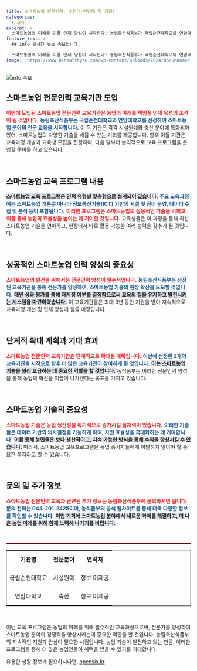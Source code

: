 ```yaml
---
title: 스마트농업 전문인력, 순천대·연암대 첫 지정!
categories:
  - 교육
excerpt: >
  스마트농업의 미래를 이끌 인재 양성이 시작된다! 농림축산식품부가 국립순천대학교와 연암대학교를 스마트농업 전문인력 교육기관으로 선정, 오는 11월부터 맞춤형 교육 프로그램을 운영한다. 농업 혁신의 현장을 체험해보세요!
feature_text: >
  ## info 실시간 뉴스 속보입니다.

  스마트농업의 미래를 이끌 인재 양성이 시작된다! 농림축산식품부가 국립순천대학교와 연암대학교를 스마트농업 전문인력 교육기관으로 선정, 오는 11월부터 맞춤형 교육 프로그램을 운영한다. 농업 혁신의 현장을 체험해보세요!
image: 'https://www.behealthy4u.com/wp-content/uploads/2024/06/unnamed-file.png'
---
```


<p><img src="https://www.behealthy4u.com/wp-content/uploads/2024/06/unnamed-file.png" alt="info 속보" /></p>

<h2 data-ke-size="size26">스마트농업 전문인력 교육기관 도입</h2>

<p data-ke-size="size16"><b><span style="color: #ee2323;">이번에 도입된 스마트농업 전문인력 교육기관은 농업의 미래를 책임질 인재 육성의 초석이 될 것입니다.</span></b> <b><span style="color: #1a5490;">농림축산식품부는 국립순천대학교와 연암대학교를 선정하여 스마트농업 분야의 전문 교육을 시작합니다.</span></b> 이 두 기관은 각각 시설원예와 축산 분야에 특화되어 있어, 스마트농업의 다양한 기술을 배울 수 있는 기회를 제공합니다. 향후 이들 기관은 교육과정 개발과 교육생 모집을 진행하여, 다음 달부터 본격적으로 교육 프로그램을 운영할 준비를 하고 있습니다.</p>

<p data-ke-size="size16">&nbsp;</p>

<h2 data-ke-size="size26">스마트농업 교육 프로그램 내용</h2>

<p data-ke-size="size16"><b><span style="background-color: #21538527;">스마트농업 교육 프로그램은 인력 유형별 맞춤형으로 설계되어 있습니다.</span></b> <b><span style="color: #1a5490;">주요 교육과정에는 스마트농업 개론뿐 아니라 정보통신기술(ICT) 기반의 시설 및 장비 운영, 데이터 수집 및 분석 등이 포함됩니다.</span></b> <b><span style="color: #ee2323;">이러한 프로그램은 스마트농업의 실용적인 기술을 익히고, 이를 통해 농업의 효율성을 높이는 데 기여할 것입니다.</span></b> 교육생들은 이 과정을 통해 최신 스마트농업 기술을 연마하고, 현장에서 바로 활용 가능한 여러 능력을 갖추게 될 것입니다.</p>

<p data-ke-size="size16">&nbsp;</p>

<h2 data-ke-size="size26">성공적인 스마트농업 인력 양성의 중요성</h2>

<p data-ke-size="size16"><b><span style="color: #ee2323;">스마트농업의 발전을 위해서는 전문인력 양성이 필수적입니다.</span></b> <b><span style="color: #1a5490;">농림축산식품부는 선정된 교육기관을 통해 전문가를 양성하여, 스마트농업 기술의 현장 확산을 도모할 것입니다.</span></b> <b><span style="background-color: #21538527;">매년 성과 평가를 통해 재지정 여부를 결정함으로써 교육의 질을 유지하고 발전시키는 시스템을 마련하였습니다.</span></b> 이 교육기관들은 최대 3년 동안 지원을 받아 지속적으로 교육과정 개선 및 인재 양성에 힘쓸 예정입니다.</p>

<p data-ke-size="size16">&nbsp;</p>

<h2 data-ke-size="size26">단계적 확대 계획과 기대 효과</h2>

<p data-ke-size="size16"><b><span style="color: #ee2323;">스마트농업 전문인력 교육기관은 단계적으로 확대될 계획입니다.</span></b> <b><span style="color: #1a5490;">이번에 선정된 2개의 교육기관을 시작으로 향후 더 많은 교육기관이 참여하게 될 것입니다.</span></b> <b><span style="background-color: #21538527;">이는 스마트농업 기술을 널리 보급하는 데 중요한 역할을 할 것입니다.</span></b> 농식품부는 이러한 전문인력 양성을 통해 농업의 혁신을 이끌어 나가겠다는 목표를 가지고 있습니다.</p>

<p data-ke-size="size16">&nbsp;</p>

<h2 data-ke-size="size26">스마트농업 기술의 중요성</h2>

<p data-ke-size="size16"><b><span style="color: #ee2323;">스마트농업 기술은 농업 생산성을 획기적으로 증가시킬 잠재력이 있습니다.</span></b> <b><span style="color: #1a5490;">이러한 기술들은 데이터 기반의 의사결정을 가능하게 하여, 자원 효율성을 극대화하는 데 기여합니다.</span></b> <b><span style="background-color: #21538527;">이를 통해 농민들은 보다 생산적이고, 지속 가능한 방식을 통해 수익을 향상시킬 수 있습니다.</span></b> 따라서, 스마트농업 교육프로그램은 농업 종사자들에게 이탈하지 말아야 할 중요한 투자라고 할 수 있습니다.</p>

<p data-ke-size="size16">&nbsp;</p>

<h2 data-ke-size="size26">문의 및 추가 정보</h2>

<p data-ke-size="size16"><b><span style="color: #ee2323;">스마트농업 전문인력 교육과 관련된 추가 정보는 농림축산식품부에 문의하시면 됩니다.</span></b> <b><span style="color: #1a5490;">문의 전화는 044-201-2425이며, 농식품부의 공식 웹사이트를 통해 더욱 다양한 정보를 확인할 수 있습니다.</span></b> <b><span style="background-color: #21538527;">이번 기회에 스마트농업 분야에서 새로운 과제를 해결하고, 더 나은 농업 미래를 위해 함께 노력해 나가기를 바랍니다.</span></b></p>

<p data-ke-size="size16">&nbsp;</p>

<hr style="border: 1px solid red;">

<table style="width:100%; border:1px solid black;">
<tr>
  <td style="text-align: center; height: 50px;"><b>기관명</b></td>
  <td style="text-align: center; height: 50px;"><b>전문분야</b></td>
  <td style="text-align: center; height: 50px;"><b>연락처</b></td>
</tr>
<tr>
  <td style="text-align: center; height: 50px;">국립순천대학교</td>
  <td style="text-align: center; height: 50px;">시설원예</td>
  <td style="text-align: center; height: 50px;">정보 미제공</td>
</tr>
<tr>
  <td style="text-align: center; height: 50px;">연암대학교</td>
  <td style="text-align: center; height: 50px;">축산</td>
  <td style="text-align: center; height: 50px;">정보 미제공</td>
</tr>
</table>

<p data-ke-size="size16">&nbsp;</p>

<p data-ke-size="size16">이번 교육 프로그램은 농업의 미래를 위해 필수적인 교육과정으로써, 전문가를 양성하여 스마트농업 분야의 경쟁력을 향상시키는데 중요한 역할을 할 것입니다. 농림축산식품부의 지속적인 지원과 관심이 필요한 시점입니다. 농업 기술이 발전하고 있는 만큼, 이러한 프로그램을 통해 더 많은 농업인들이 혜택을 받을 수 있기를 기대합니다.</p>
유용한 생활 정보가 필요하시다면, <a href="https://opensis.kr" rel="dofollow">opensis.kr</a>


